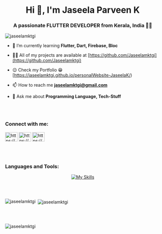 <h1 align="center">Hi 👋, I'm Jaseela Parveen K</h1>
<h3 align="center">A passionate FLUTTER DEVELOPER from Kerala, India 👩‍💻</h3>

<p align="left"> <img src="https://komarev.com/ghpvc/?username=jaseelamktgi&label=Profile%20views&color=0e75b6&style=flat" alt="jaseelamktgi" /> </p>

- 🌱 I’m currently learning **Flutter, Dart, Firebase, Bloc**

- 👨‍💻 All of my projects are available at [https://github.com/Jaseelamktgi](https://github.com/Jaseelamktgi)

- 😉 Check my Portfolio 😁 [https://jaseelamktgi.github.io/personalWebsite-JaseelaK/)

- 📫 How to reach me **jaseelamktgi@gmail.com**

- 💬 Ask me about **Programming Language, Tech-Stuff**

<br><br>


<h3 align="left">Connect with me:</h3>
<p align="left">
<a href="https://dev.to/https://dev.to/jaseelamktgi" target="blank"><img align="center" src="https://raw.githubusercontent.com/rahuldkjain/github-profile-readme-generator/master/src/images/icons/Social/devto.svg" alt="https://dev.to/jaseelamktgi" height="30" width="40" /></a>
<a href="https://linkedin.com/in/https://www.linkedin.com/in/jaseela-parveen-k-8a9291215/" target="blank"><img align="center" src="https://raw.githubusercontent.com/rahuldkjain/github-profile-readme-generator/master/src/images/icons/Social/linked-in-alt.svg" alt="https://www.linkedin.com/in/jaseela-parveen-k-8a9291215/" height="30" width="40" /></a>
<a href="https://stackoverflow.com/users/https://stackoverflow.com/users/jaseela-parveen-k" target="blank"><img align="center" src="https://raw.githubusercontent.com/rahuldkjain/github-profile-readme-generator/master/src/images/icons/Social/stack-overflow.svg" alt="https://stackoverflow.com/users/jaseela-parveen-k" height="30" width="40" /></a>
</p>

<br><br>

<h3 align="left">Languages and Tools:</h3>

<div align="center">
  
  [![My Skills](https://skillicons.dev/icons?i=html,css,bootstrap,sass,js,react,python,django,flask,nodejs,express,dart,flutter,mongodb,mysql,sqlite,firebase)](https://www.microsoft.com/en-in/download/details.aspx?id=30653)
  
</div>

<br><br>
 
<p><img align="left" src="https://github-readme-stats.vercel.app/api/top-langs?username=jaseelamktgi&show_icons=true&locale=en&layout=compact" alt="jaseelamktgi" /></p>

<p>&nbsp;<img align="center" src="https://github-readme-stats.vercel.app/api?username=jaseelamktgi&show_icons=true&locale=en" alt="jaseelamktgi" /></p>

<br><br>
<p><img align="center" src="https://github-readme-streak-stats.herokuapp.com/?user=jaseelamktgi&" alt="jaseelamktgi" /></p>
